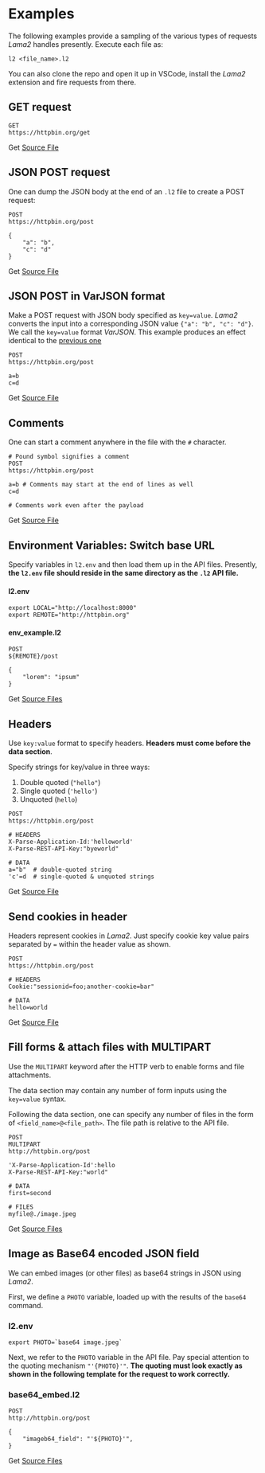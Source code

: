 # Examples

The following examples provide a sampling of
the various types of requests *Lama2* handles
presently. Execute each file as:

```
l2 <file_name>.l2
```

You can also clone the repo and open it up in
VSCode, install the *Lama2* extension and fire
requests from there.

## GET request

```
GET
https://httpbin.org/get
```
Get [Source File](https://github.com/HexmosTech/Lama2/tree/main/examples/0000_sample_get.l2)

## JSON POST request

One can dump the JSON body at the end of an `.l2` file to create a POST request:

```
POST
https://httpbin.org/post

{
    "a": "b",
    "c": "d"
}
```
Get [Source File](https://github.com/HexmosTech/Lama2/tree/main/examples/0002_sample_post.l2)

## JSON POST in VarJSON format

Make a POST request with JSON body specified
as `key=value`. *Lama2* converts the input into
a corresponding JSON value `{"a": "b", "c": "d"}`. We call the `key=value` format *VarJSON*. This example produces an effect identical to the [previous one](#basic-json-post)

```
POST
https://httpbin.org/post

a=b
c=d
```
Get [Source File](https://github.com/HexmosTech/Lama2/tree/main/examples/0001_sample_post_varjson.l2)

## Comments

One can start a comment anywhere in the file
with the `#` character.

```
# Pound symbol signifies a comment
POST
https://httpbin.org/post

a=b # Comments may start at the end of lines as well
c=d

# Comments work even after the payload
```
Get [Source File](https://github.com/HexmosTech/Lama2/tree/main/examples/0003_comment.l2)

## Environment Variables: Switch base URL

Specify variables in `l2.env` and then load
them up in the API files. Presently, **the `l2.env` file should reside in the same directory as the `.l2` API file.**

#### l2.env

```
export LOCAL="http://localhost:8000"
export REMOTE="http://httpbin.org"
```

#### env_example.l2
```
POST
${REMOTE}/post

{
    "lorem": "ipsum"
}
```

Get [Source Files](https://github.com/HexmosTech/Lama2/tree/main/examples/0004_env_switch_root)

## Headers

Use `key:value` format to specify headers. **Headers must come before the data section**. 

Specify strings for key/value in three ways:

1. Double quoted (`"hello"`)
1. Single quoted (`'hello'`)
1. Unquoted (`hello`)

```
POST 
https://httpbin.org/post

# HEADERS
X-Parse-Application-Id:'helloworld'
X-Parse-REST-API-Key:"byeworld"

# DATA
a="b"  # double-quoted string
'c'=d  # single-quoted & unquoted strings
```
Get [Source File](https://github.com/HexmosTech/Lama2/tree/main/examples/0005_headers_simple.l2)

## Send cookies in header

Headers represent cookies in *Lama2*. Just specify cookie key value pairs separated by
`=` within the header value as shown.
```
POST 
https://httpbin.org/post

# HEADERS
Cookie:"sessionid=foo;another-cookie=bar"

# DATA
hello=world
```
Get [Source File](https://github.com/HexmosTech/Lama2/tree/main/examples/0006_cookies.l2)

## Fill forms & attach files with MULTIPART

Use the `MULTIPART` keyword after the HTTP
verb to enable forms and file attachments.

The data section may contain any number of 
form inputs using the `key=value` syntax.

Following the data section, one can specify
any number of files in the form of `<field_name>@<file_path>`. The file path is
relative to the API file.

```
POST
MULTIPART
http://httpbin.org/post

'X-Parse-Application-Id':hello 
X-Parse-REST-API-Key:"world"

# DATA
first=second

# FILES
myfile@./image.jpeg
```
Get [Source Files](https://github.com/HexmosTech/Lama2/tree/main/examples/0007_multipart_file)

## Image as Base64 encoded JSON field

We can embed images (or other files) as 
base64 strings in JSON using *Lama2*.

First, we define a `PHOTO` variable, loaded
up with the results of the `base64` command.

### l2.env

```
export PHOTO=`base64 image.jpeg`
```

Next, we refer to the `PHOTO` variable in
the API file. Pay special attention to the
quoting mechanism `"'{PHOTO}'"`. **The quoting
must look exactly as shown in the following
template for the request to work correctly.**

### base64_embed.l2

```
POST
http://httpbin.org/post

{
	"imageb64_field": "'${PHOTO}'",
}
```
Get [Source Files](https://github.com/HexmosTech/Lama2/tree/main/examples/0008_base64_image)